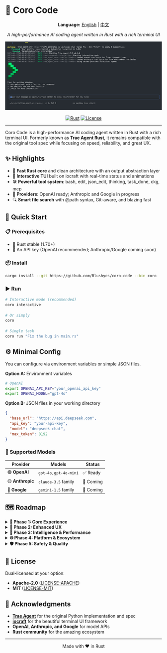 # 🚀 Coro Code

<div align="center">

**Language:** [English](README.md) | [中文](README_zh.md)

_A high-performance AI coding agent written in Rust with a rich terminal UI_

![demo](./images/demo.gif)

[![Rust](https://img.shields.io/badge/rust-1.70+-orange.svg)](https://www.rust-lang.org)
[![License](https://img.shields.io/badge/license-MIT%2FApache--2.0-blue.svg)](LICENSE-MIT)

</div>

---

Coro Code is a high-performance AI coding agent written in Rust with a rich terminal UI. Formerly known as **Trae Agent Rust**, it remains compatible with the original tool spec while focusing on speed, reliability, and great UX.

## ✨ Highlights

- 🦀 **Fast Rust core** and clean architecture with an output abstraction layer
- 🎨 **Interactive TUI** built on iocraft with real-time status and animations
- 🛠️ **Powerful tool system**: bash, edit, json_edit, thinking, task_done, ckg, mcp
- 🤖 **Providers**: OpenAI ready; Anthropic and Google in progress
- 🔍 **Smart file search** with @path syntax, Git-aware, and blazing fast

## 🚀 Quick Start

### 📋 Prerequisites

- 🦀 Rust stable (1.70+)
- 🔑 An API key (OpenAI recommended; Anthropic/Google coming soon)

### 📦 Install

```bash
cargo install --git https://github.com/Blushyes/coro-code --bin coro
```

### ▶️ Run

```bash
# Interactive mode (recommended)
coro interactive

# Or simply
coro

# Single task
coro run "Fix the bug in main.rs"
```

## ⚙️ Minimal Config

You can configure via environment variables or simple JSON files.

**Option A:** Environment variables

```bash
# OpenAI
export OPENAI_API_KEY="your_openai_api_key"
export OPENAI_MODEL="gpt-4o"
```

**Option B:** JSON files in your working directory

```json
{
  "base_url": "https://api.deepseek.com",
  "api_key": "your-api-key",
  "model": "deepseek-chat",
  "max_token": 8192
}
```

### 🤖 Supported Models

| Provider         | Models                  | Status    |
| ---------------- | ----------------------- | --------- |
| 🟢 **OpenAI**    | `gpt-4o`, `gpt-4o-mini` | ✅ Ready  |
| 🟡 **Anthropic** | `claude-3.5` family     | 🚧 Coming |
| 🔵 **Google**    | `gemini-1.5` family     | 🚧 Coming |

## 🗺️ Roadmap

<details>
<summary><strong>🚀 Phase 1: Core Experience</strong></summary>

| Priority | Feature                                  | Description                                                                                  |
| -------- | ---------------------------------------- | -------------------------------------------------------------------------------------------- |
| 🔥 High  | **First-run config onboarding**          | Guided wizard (detect/create openai.json or env vars), API key validation, sensible defaults |
| 🔥 High  | **Refactor and optimize config loading** | Unified precedence (CLI args > env > JSON), clearer errors/diagnostics, optional hot-reload  |
| 🔥 High  | **Tool Call permission system**          | Allowlist by tool/command/dir, interactive confirmations, sensitive-operation guardrails     |

</details>

<details>
<summary><strong>🎨 Phase 2: Enhanced UX</strong></summary>

| Priority  | Feature                      | Description                                                                  |
| --------- | ---------------------------- | ---------------------------------------------------------------------------- |
| 🟡 Medium | **CORO.md custom prompts**   | Project/dir-level overrides, scenario templates (bugfix/refactor/docs/tests) |
| 🟡 Medium | **UI layout unification**    | Consistent Header/Status/Input, keyboard/interaction coherence               |
| 🟡 Medium | **Trajectory replay/export** | Visualization, one-click replay, export to JSON/Markdown                     |
| 🎨 Low    | **Need a cli LOGO**          | Like gemini-cli's style                                                      |

</details>

<details>
<summary><strong>🤖 Phase 3: Intelligence & Performance</strong></summary>

| Priority  | Feature                              | Description                                                        |
| --------- | ------------------------------------ | ------------------------------------------------------------------ |
| 🟡 Medium | **Multi-model and auto-routing**     | Pick model per task type, graceful fallback and retry strategies   |
| 🟡 Medium | **Context optimization and caching** | File summary cache, dedup repeated refs, token budget control      |
| 🔵 Low    | **MCP ecosystem**                    | Presets/templates for common providers, easy on/off external tools |

</details>

<details>
<summary><strong>🌐 Phase 4: Platform & Ecosystem</strong></summary>

| Priority | Feature                   | Description                                                                         |
| -------- | ------------------------- | ----------------------------------------------------------------------------------- |
| 🔵 Low   | **Core as WASM**          | Run in browser/plug-in contexts with isomorphic tool interfaces and minimal runtime |
| 🔵 Low   | **Cross-platform polish** | macOS/Linux/Windows/WSL nuances and stability                                       |
| 🔵 Low   | **Pluggable tool system** | Spec for third-party tools, versioning and dependency declaration                   |

</details>

<details>
<summary><strong>🛡️ Phase 5: Safety & Quality</strong></summary>

| Priority  | Feature                      | Description                                                              |
| --------- | ---------------------------- | ------------------------------------------------------------------------ |
| 🟡 Medium | **Safety and rate limiting** | Sandbox mode (restricted bash/network toggle), concurrency and rate caps |
| 🔵 Low    | **Testing and benchmarking** | E2e samples, performance baselines and comparison reports                |

</details>

## 📄 License

Dual-licensed at your option:

- **Apache-2.0** ([LICENSE-APACHE](LICENSE-APACHE))
- **MIT** ([LICENSE-MIT](LICENSE-MIT))

## 🙏 Acknowledgments

- **[Trae Agent](https://github.com/bytedance/trae-agent)** for the original Python implementation and spec
- **[iocraft](https://github.com/ccbrown/iocraft)** for the beautiful terminal UI framework
- **OpenAI, Anthropic, and Google** for model APIs
- **Rust community** for the amazing ecosystem

---

<div align="center">

Made with ❤️ in Rust

</div>
